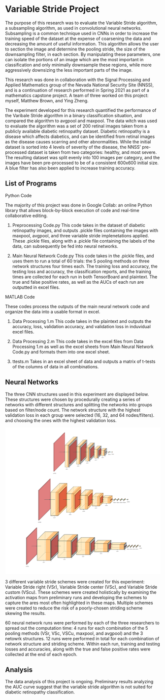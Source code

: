 # Variable Stride Project

The purpose of this research was to evaluate the Variable Stride algorithm, a subsampling algorithm, as used in convolutional neural networks. Subsampling is a common technique used in CNNs in order to increase the training speed of the dataset at the expense of coarsening the data and decreasing the amount of useful information. This algorithm allows the user to section the image and determine the pooling stride, the size of the downsampling filter, in each section. By manipulating these parameters, one can isolate the portions of an image which are the most important in classification and only minimally downsample these regions, while more aggressively downsizing the less important parts of the image. 


This research was done in collaboration with the Signal Processing and Applied Mathematics group of the Nevada National Security Site (NNSS), and is a continuation of research performed in Spring 2021 as part of a mathematics capstone project. A team of three worked on this project: myself, Matthew Brown, and Ying Zheng. 

The experiment developed for this research quantified the performance of the Varibale Stride algorithm in a binary classification situation, and compared the algorithm to avgpool and maxpool. The data witch was used to evaluate the algorithm was a set of 200 retinal images taken from a publicly available diabetic retinopathy dataset. Diabetic retinopathy is a disease which affects diabetics, and can be identified from retinal images as the disease causes scarring and other abnormalities. While the initial dataset is sorted into 4 levels of severity of the disease, the NNSS’ pre-processed dataset is taken from two categories: healthy, and most severe. The resulting dataset was split evenly into 100 images per category, and the images have been pre-processed to be of a consistent 600x600 initial size. A blue filter has also been applied to increase training accuracy.



## List of Programs

Python Code

The majority of this project was done in Google Collab: an online Python library that allows block-by-block execution of code and real-time collaborative editing.

1. Preprocessing Code.py
    This code takes in the dataset of diabetic retinopathy images, and outputs .pickle files containing the images with maxpool, avgpool, and three variable stride implenetations applied. These .pickle files, along with a .pickle file containing the labels of the data, can subsequently be fed into neural networks. 

2. Main Neural Network Code.py 
    This code takes in the .pickle files, and uses them to run a total of 60 trials: the 5 pooling methods on three network structures four times each. The training loss and accuracy, the testing loss and accuracy, the classification reports, and the training times are collected for each run in both TensorBoard and plaintext. The true and false positive rates, as well as the AUCs of each run are outputted in excel files. 


MATLAB Code

These codes process the outputs of the main neural network code and organize the data into a usable format in excel.

1. Data Processing 1.m
    This code takes in the plaintext and outputs the accuracy, loss, validation accuracy, and validation loss in induvidual excel files.
    
2. Data Processing 2.m
    This code takes in the excel files from Data Processing 1.m as well as the excel sheets from Main Neural Network Code.py and formats them into one excel sheet.
    
3. ttests.m
    Takes in an excel sheet of data and outputs a matrix of t-tests of the columns of data in all combinations.


## Neural Networks

The three CNN structures used in this experiment are displayed below. These structures were chosen by procedurally creating a series of networks with different structures and splitting the networks into groups based on filter/node count. The network structure with the highest validation loss in each group were selected (16, 32, and 64 nodes/filters).
and choosing the ones with the highest validation loss. 

![Networks](https://github.com/BrianDanaher1/ERAU-REU/blob/main/Network%20Structures.png?raw=true)

3 different variable stride schemes were created for this experiment: Variable Stride right (VSr), Variable Stride center (VSc), and Variable Stride custom (VScu). These schemes were created holistically by examining the activation maps from preliminary runs and developing the schemes to capture the ares most often highlighted in these maps. Multiple schemes were created to reduce the risk of a poorly-chosen striding scheme skewing the results. 

60 neural network runs were performed by each of the three researchers to spread out the computation time: 4 runs for each combination of the 5 pooling methods (VSr, VSc, VSCu, maxpool, and avgpool) and the 3 netowrk structures. 12 runs were performed in total for each combination of network structure and striding scheme. Within each run, training and testing losses and accuracies, along with the true and false positive rates were collected at the end of each epoch. 

## Analysis

The data analysis of this project is ongoing. Preliminary results analyzing the AUC curve suggest that the variable stride algorithm is not suited for diabetic retinopathy classification.

